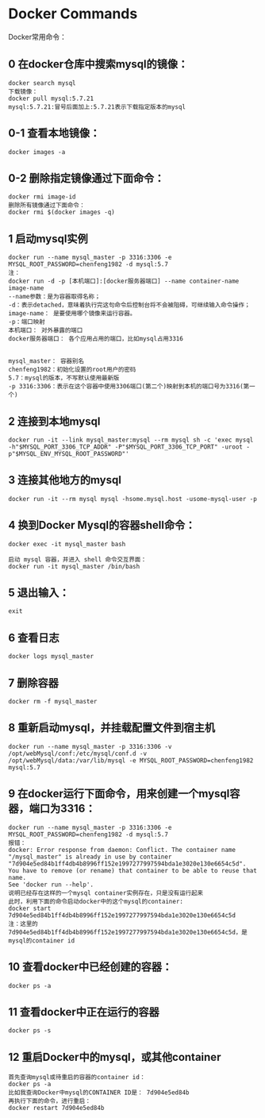 # Docker Commands
Docker常用命令：

## 0 在docker仓库中搜索mysql的镜像：
	docker search mysql
	下载镜像： 
	docker pull mysql:5.7.21
	mysql:5.7.21:冒号后面加上:5.7.21表示下载指定版本的mysql

## 0-1 查看本地镜像：
	docker images -a 

## 0-2 删除指定镜像通过下面命令：
	docker rmi image-id
	删除所有镜像通过下面命令：
	docker rmi $(docker images -q)


## 1 启动mysql实例
	docker run --name mysql_master -p 3316:3306 -e MYSQL_ROOT_PASSWORD=chenfeng1982 -d mysql:5.7
	注：
	docker run -d -p [本机端口]:[docker服务器端口] --name container-name image-name
	--name参数：是为容器取得名称；
	-d：表示detached，意味着执行完这句命令后控制台将不会被阻碍，可继续输入命令操作；
	image-name： 是要使用哪个镜像来运行容器。
	-p：端口映射
	本机端口： 对外暴露的端口
	docker服务器端口： 各个应用占用的端口，比如mysql占用3316


	mysql_master： 容器别名
	chenfeng1982：初始化设置的root用户的密码
	5.7：mysql的版本，不写默认使用最新版
	-p 3316:3306：表示在这个容器中使用3306端口(第二个)映射到本机的端口号为3316(第一个)

## 2 连接到本地mysql
	docker run -it --link mysql_master:mysql --rm mysql sh -c 'exec mysql -h"$MYSQL_PORT_3306_TCP_ADDR" -P"$MYSQL_PORT_3306_TCP_PORT" -uroot -p"$MYSQL_ENV_MYSQL_ROOT_PASSWORD"'

## 3 连接其他地方的mysql
	docker run -it --rm mysql mysql -hsome.mysql.host -usome-mysql-user -p

## 4 换到Docker Mysql的容器shell命令：
	docker exec -it mysql_master bash

	启动 mysql 容器，并进入 shell 命令交互界面：
	docker run -it mysql_master /bin/bash

## 5 退出输入：
	exit

## 6 查看日志
	docker logs mysql_master

## 7 删除容器
	docker rm -f mysql_master

## 8 重新启动mysql，并挂载配置文件到宿主机
	docker run --name mysql_master -p 3316:3306 -v /opt/webMysql/conf:/etc/mysql/conf.d -v /opt/webMysql/data:/var/lib/mysql -e MYSQL_ROOT_PASSWORD=chenfeng1982 mysql:5.7

## 9 在docker运行下面命令，用来创建一个mysql容器，端口为3316：
	docker run --name mysql_master -p 3316:3306 -e MYSQL_ROOT_PASSWORD=chenfeng1982 -d mysql:5.7
	报错：
	docker: Error response from daemon: Conflict. The container name "/mysql_master" is already in use by container "7d904e5ed84b1ff4db4b8996ff152e1997277997594bda1e3020e130e6654c5d". You have to remove (or rename) that container to be able to reuse that name.
	See 'docker run --help'.
	说明已经存在这样的一个mysql container实例存在，只是没有运行起来
	此时，利用下面的命令启动docker中的这个mysql的container:
	docker start 7d904e5ed84b1ff4db4b8996ff152e1997277997594bda1e3020e130e6654c5d
	注：这里的7d904e5ed84b1ff4db4b8996ff152e1997277997594bda1e3020e130e6654c5d，是mysql的container id

## 10 查看docker中已经创建的容器：
	docker ps -a

## 11 查看docker中正在运行的容器
	docker ps -s

## 12 重启Docker中的mysql，或其他container
	首先查询mysql或待重启的容器的container id：
	docker ps -a
	比如我查询Docker中mysql的CONTAINER ID是： 7d904e5ed84b
	再执行下面的命令，进行重启：
	docker restart 7d904e5ed84b 
